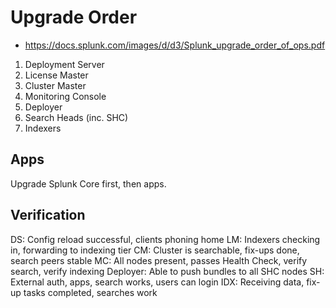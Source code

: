 # Upgrade Order

- https://docs.splunk.com/images/d/d3/Splunk_upgrade_order_of_ops.pdf

1. Deployment Server
2. License Master
3. Cluster Master
4. Monitoring Console
5. Deployer
6. Search Heads (inc. SHC)
7. Indexers

## Apps

Upgrade Splunk Core first, then apps.

## Verification

DS: Config reload successful, clients phoning home
LM: Indexers checking in, forwarding to indexing tier
CM: Cluster is searchable, fix-ups done, search peers stable
MC: All nodes present, passes Health Check, verify search, verify indexing
Deployer: Able to push bundles to all SHC nodes
SH: External auth, apps, search works, users can login
IDX: Receiving data, fix-up tasks completed, searches work
